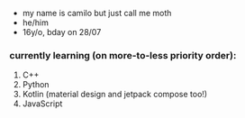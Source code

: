 - my name is camilo but just call me moth
- he/him
- 16y/o, bday on 28/07

### currently learning (on more-to-less priority order):
1. C++
2. Python
3. Kotlin (material design and jetpack compose too!)
4. JavaScript


